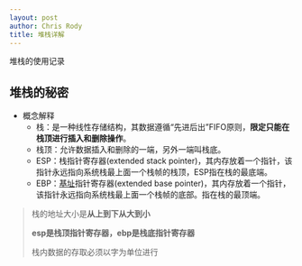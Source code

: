 ```yaml
---
layout: post
author: Chris Rody
title: 堆栈详解
---
```


堆栈的使用记录

## 堆栈的秘密

* 概念解释
  * 栈：是一种线性存储结构，其数据遵循“先进后出”FIFO原则，**限定只能在栈顶进行插入和删除操作**。
  * 栈顶：允许数据插入和删除的一端，另外一端叫栈底。
  * ESP：栈指针寄存器(extended stack pointer)，其内存放着一个指针，该指针永远指向系统栈最上面一个栈帧的栈顶，ESP指在栈的最底端。
  * EBP：[基址](https://www.baidu.com/s?wd=%E5%9F%BA%E5%9D%80&tn=24004469_oem_dg&rsv_dl=gh_pl_sl_csd)指针寄存器(extended base pointer)，其内存放着一个指针，该指针永远指向系统栈最上面一个栈帧的底部。指在栈的最顶端。

> 栈的地址大小是**从上到下从大到小**
>
> **esp是栈顶指针寄存器，ebp是栈底指针寄存器**
>
> 栈内数据的存取必须以字为单位进行